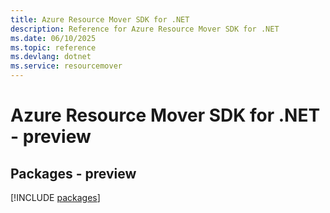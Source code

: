 ```yaml
---
title: Azure Resource Mover SDK for .NET
description: Reference for Azure Resource Mover SDK for .NET
ms.date: 06/10/2025
ms.topic: reference
ms.devlang: dotnet
ms.service: resourcemover
---
```

# Azure Resource Mover SDK for .NET - preview
## Packages - preview
[!INCLUDE [packages](resource-mover-index.md)]